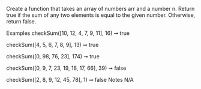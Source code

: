 Create a function that takes an array of numbers arr and a number n. Return true if the sum of any two elements is equal to the given number. Otherwise, return false.

Examples
checkSum([10, 12, 4, 7, 9, 11], 16) ➞ true

checkSum([4, 5, 6, 7, 8, 9], 13) ➞ true

checkSum([0, 98, 76, 23], 174) ➞ true

checkSum([0, 9, 7, 23, 19, 18, 17, 66], 39) ➞ false

checkSum([2, 8, 9, 12, 45, 78], 1) ➞ false
Notes
N/A